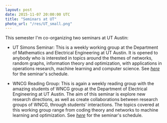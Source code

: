 ```yaml
---
layout: post
date: 2015-11-07 20:00:00 UTC
title: "Seminars at UT"
photo_url: "/res/UT_small.png"
---
```


This semester I'm co-organizing two seminars at UT Austin:

- UT Simons Seminar: This is a weekly working group at the Department of Mathematics and Electrical 
Engineering at UT Austin. It is opened to anybody who is interested in topics around the 
themes of networks, random graphs, information theory and optimization, with applications 
in operations research, machine learning and computer science. 
See [*here*](https://sites.google.com/site/utssfall15/) for the seminar's schedule.

- WNCG Reading Group: This is again a weekly reading group with the amazing students of WNCG group 
at the Department of Electrical Engineering at UT Austin. The aim of this seminar is explore new 
research directions, as well as create collaborations between research groups of WNCG, through students' 
interactions. The topics covered at this working group range from coding theory and networks to machine learning
and optimization. 
See [*here*](https://sites.google.com/site/wncgreading/) for the seminar's schedule.
